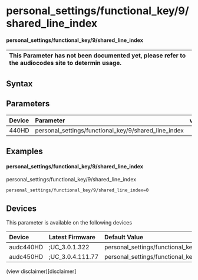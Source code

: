﻿---
description: personal_settings/functional_key/9/shared_line_index
search: false
---

# personal_settings/functional_key/9/shared_line_index

#### personal_settings/functional_key/9/shared_line_index


| This Parameter has not been documented yet, please refer to the audiocodes site to determin usage.  | 
| :--- |

## Syntax

## Parameters
|Device|Parameter|value|Description|
|:---|:---|:---|:---|
| 440HD | personal_settings/functional_key/9/shared_line_index |  |  |

## Examples
#### personal_settings/functional_key/9/shared_line_index

personal_settings/functional_key/9/shared_line_index

```
personal_settings/functional_key/9/shared_line_index=0
```

## Devices
This parameter is available on the following devices

| Device | Latest Firmware | Default Value |
|:---|:---|:---|
| audc440HD | ;UC_3.0.1.322 | personal_settings/functional_key/9/shared_line_index=0 
| audc450HD | ;UC_3.0.4.111.77 | personal_settings/functional_key/9/shared_line_index=0 

(view disclaimer)[disclaimer]
